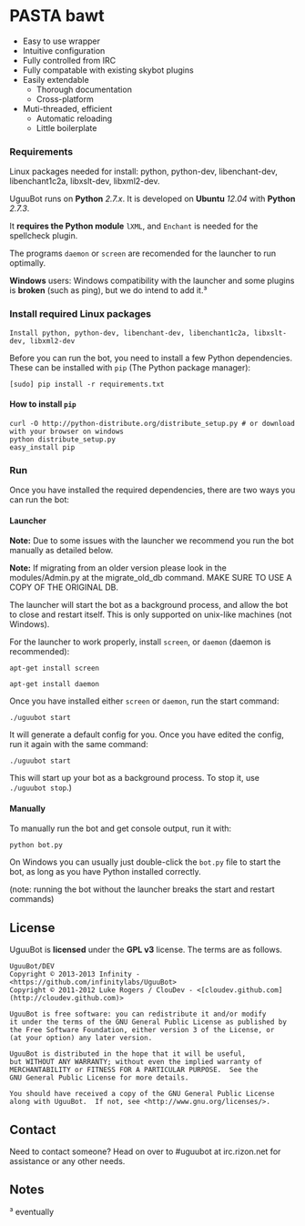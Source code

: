 # PASTA bawt

* Easy to use wrapper
* Intuitive configuration
* Fully controlled from IRC
* Fully compatable with existing skybot plugins
* Easily extendable
  * Thorough documentation
  * Cross-platform
* Muti-threaded, efficient
  * Automatic reloading
  * Little boilerplate

### Requirements

Linux packages needed for install: python, python-dev, libenchant-dev, libenchant1c2a, libxslt-dev, libxml2-dev.

UguuBot runs on **Python** *2.7.x*. It is developed on **Ubuntu** *12.04* with **Python** *2.7.3*.

It **requires the Python module** `lXML`, and `Enchant` is needed for the spellcheck plugin.

The programs `daemon` or `screen` are recomended for the launcher to run optimally.

**Windows** users: Windows compatibility with the launcher and some plugins is **broken** (such as ping), but we do intend to add it.³

### Install required Linux packages

    Install python, python-dev, libenchant-dev, libenchant1c2a, libxslt-dev, libxml2-dev

Before you can run the bot, you need to install a few Python dependencies. These can be installed with `pip` (The Python package manager):

    [sudo] pip install -r requirements.txt

#### How to install `pip`

    curl -O http://python-distribute.org/distribute_setup.py # or download with your browser on windows
    python distribute_setup.py
    easy_install pip

### Run

Once you have installed the required dependencies, there are two ways you can run the bot:

#### Launcher

**Note:** Due to some issues with the launcher we recommend you run the bot manually as detailed below.

**Note:** If migrating from an older version please look in the modules/Admin.py at the migrate_old_db command. MAKE SURE TO USE A COPY OF THE ORIGINAL DB.

The launcher will start the bot as a background process, and allow the bot to close and restart itself. This is only supported on unix-like machines (not Windows).

For the launcher to work properly, install `screen`, or `daemon` (daemon is recommended):

`apt-get install screen`

`apt-get install daemon`

Once you have installed either `screen` or `daemon`, run the start command:

`./uguubot start`

It will generate a default config for you.  Once you have edited the config, run it again with the same command:

`./uguubot start`

This will start up your bot as a background process. To stop it, use `./uguubot stop`.)

#### Manually

To manually run the bot and get console output, run it with:

`python bot.py`

On Windows you can usually just double-click the `bot.py` file to start the bot, as long as you have Python installed correctly.

(note: running the bot without the launcher breaks the start and restart commands)

## License

UguuBot is **licensed** under the **GPL v3** license. The terms are as follows.

    UguuBot/DEV
    Copyright © 2013-2013 Infinity - <https://github.com/infinitylabs/UguuBot>
    Copyright © 2011-2012 Luke Rogers / ClouDev - <[cloudev.github.com](http://cloudev.github.com)>

    UguuBot is free software: you can redistribute it and/or modify
    it under the terms of the GNU General Public License as published by
    the Free Software Foundation, either version 3 of the License, or
    (at your option) any later version.

    UguuBot is distributed in the hope that it will be useful,
    but WITHOUT ANY WARRANTY; without even the implied warranty of
    MERCHANTABILITY or FITNESS FOR A PARTICULAR PURPOSE.  See the
    GNU General Public License for more details.

    You should have received a copy of the GNU General Public License
    along with UguuBot.  If not, see <http://www.gnu.org/licenses/>.

## Contact

Need to contact someone? Head on over to #uguubot at irc.rizon.net for assistance or any other needs.

## Notes

³ eventually
